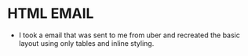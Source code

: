 # HTML EMAIL

-   I took a email that was sent to me from uber and recreated the basic layout using only tables and inline styling.

